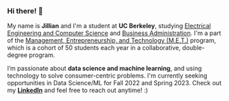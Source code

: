 ### Hi there! 👋 

My name is **Jillian** and I'm a student at **UC Berkeley**, studying [Electrical Engineering and Computer Science](https://eecs.berkeley.edu/) and [Business Administration](https://haas.berkeley.edu/). I'm a part of the [Management, Entrepreneurship, and Technology (M.E.T.)](https://met.berkeley.edu/) program, which is a cohort of 50 students each year in a collaborative, double-degree program.

I’m passionate about **data science and machine learning**, and using technology to solve consumer-centric problems. I'm currently seeking opportunities in Data Science/ML for Fall 2022 and Spring 2023. Check out my [**LinkedIn**](https://www.linkedin.com/in/jilliangoldberg/) and feel free to reach out anytime! :)

<!--
**jilliangoldberg/jilliangoldberg** is a ✨ _special_ ✨ repository because its `README.md` (this file) appears on your GitHub profile.

Here are some ideas to get you started:

- 🔭 I’m currently working on ...
- 🌱 I’m currently learning ...
- 👯 I’m looking to collaborate on ...
- 🤔 I’m looking for help with ...
- 💬 Ask me about ...
- 📫 How to reach me: ...
- 😄 Pronouns: ...
- ⚡ Fun fact: ...
-->
